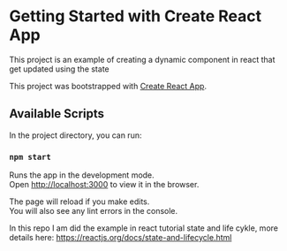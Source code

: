 # Getting Started with Create React App

This project is an example of creating a dynamic component in react that get updated using the state

This project was bootstrapped with [Create React App](https://github.com/facebook/create-react-app).

## Available Scripts

In the project directory, you can run:

### `npm start`

Runs the app in the development mode.\
Open [http://localhost:3000](http://localhost:3000) to view it in the browser.

The page will reload if you make edits.\
You will also see any lint errors in the console.


In this repo I am did the example in react tutorial state and life cykle, more details here: https://reactjs.org/docs/state-and-lifecycle.html